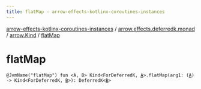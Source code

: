 ```yaml
---
title: flatMap - arrow-effects-kotlinx-coroutines-instances
---
```


[arrow-effects-kotlinx-coroutines-instances](../../index.html) / [arrow.effects.deferredk.monad](../index.html) / [arrow.Kind](index.html) / [flatMap](./flat-map.html)

# flatMap

`@JvmName("flatMap") fun <A, B> Kind<ForDeferredK, `[`A`](flat-map.html#A)`>.flatMap(arg1: (`[`A`](flat-map.html#A)`) -> Kind<ForDeferredK, `[`B`](flat-map.html#B)`>): DeferredK<`[`B`](flat-map.html#B)`>`